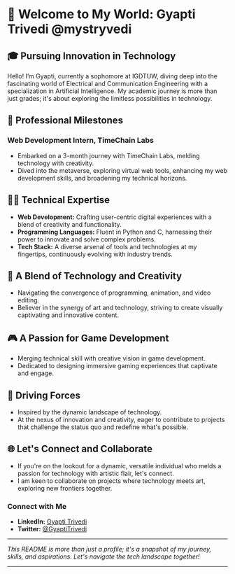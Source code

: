 # 👋 Welcome to My World: Gyapti Trivedi @mystryvedi

## 🎓 Pursuing Innovation in Technology
Hello! I’m Gyapti, currently a sophomore at IGDTUW, diving deep into the fascinating world of Electrical and Communication Engineering with a specialization in Artificial Intelligence. My academic journey is more than just grades; it's about exploring the limitless possibilities in technology.

## 🌟 Professional Milestones
### Web Development Intern, TimeChain Labs
- Embarked on a 3-month journey with TimeChain Labs, melding technology with creativity.
- Dived into the metaverse, exploring virtual web tools, enhancing my web development skills, and broadening my technical horizons.

## 👩‍💻 Technical Expertise
- **Web Development:** Crafting user-centric digital experiences with a blend of creativity and functionality.
- **Programming Languages:** Fluent in Python and C, harnessing their power to innovate and solve complex problems.
- **Tech Stack:** A diverse arsenal of tools and technologies at my fingertips, continuously evolving with industry trends.

## 🎨 A Blend of Technology and Creativity
- Navigating the convergence of programming, animation, and video editing.
- Believer in the synergy of art and technology, striving to create visually captivating and innovative content.

## 🎮 A Passion for Game Development
- Merging technical skill with creative vision in game development.
- Dedicated to designing immersive gaming experiences that captivate and engage.

## 🚀 Driving Forces
- Inspired by the dynamic landscape of technology.
- At the nexus of innovation and creativity, eager to contribute to projects that challenge the status quo and redefine what's possible.

## 🌐 Let's Connect and Collaborate
- If you're on the lookout for a dynamic, versatile individual who melds a passion for technology with artistic flair, let's connect.
- I am keen to collaborate on projects where technology meets art, exploring new frontiers together.

### Connect with Me
- **LinkedIn:** [Gyapti Trivedi](www.linkedin.com/in/gyapti-trivedi)
- **Twitter:** [@GyaptiTrivedi](https://twitter.com/GyaptiTrivedi)

---

*This README is more than just a profile; it's a snapshot of my journey, skills, and aspirations. Let's navigate the tech landscape together!*

---


